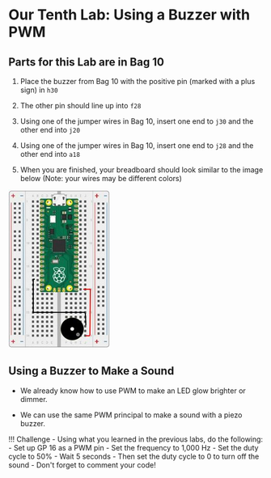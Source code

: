 # Our Tenth Lab: Using a Buzzer with PWM 

## Parts for this Lab are in Bag **10**

1. Place the buzzer from Bag 10 with the positive pin (marked with a plus sign) in  ```h30```
1. The other pin should line up into ```f28```
1. Using one of the jumper wires in Bag 10, insert one end to ```j30``` and the other end into ```j20```
1. Using one of the jumper wires in Bag 10, insert one end to ```j28``` and the other end into ```a18```

1. When you are finished, your breadboard should look similar to the image below (Note: your wires may be different colors)

![Lab 10](./img/lab10.jpg)

## Using a Buzzer to Make a Sound

- We already know how to use PWM to make an LED glow brighter or dimmer.

- We can use the same PWM principal to make a sound with a piezo buzzer.

!!! Challenge
    - Using what you learned in the previous labs, do the following:
        - Set up GP 16 as a PWM pin
        - Set the frequency to 1,000 Hz
        - Set the duty cycle to 50%
        - Wait 5 seconds 
        - Then set the duty cycle to 0 to turn off the sound
        - Don't forget to comment your code!
     
